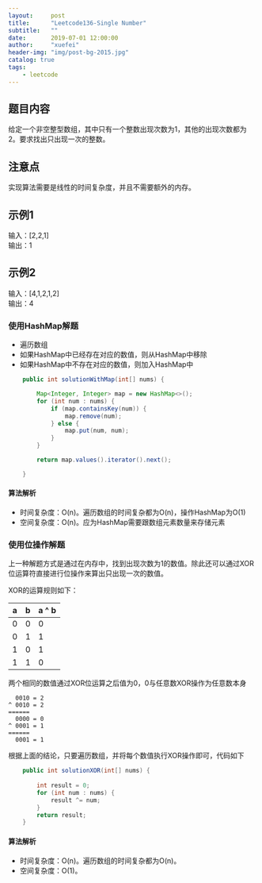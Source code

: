 ```yaml
---
layout:     post
title:      "Leetcode136-Single Number"
subtitle:   ""
date:       2019-07-01 12:00:00
author:     "xuefei"
header-img: "img/post-bg-2015.jpg"
catalog: true
tags:
    - leetcode
---
```


## 题目内容

给定一个非空整型数组，其中只有一个整数出现次数为1，其他的出现次数都为2。要求找出只出现一次的整数。

## 注意点
实现算法需要是线性的时间复杂度，并且不需要额外的内存。

## 示例1
输入：[2,2,1]  
输出：1

## 示例2
输入：[4,1,2,1,2]  
输出：4

### 使用HashMap解题
+ 遍历数组
+ 如果HashMap中已经存在对应的数值，则从HashMap中移除
+ 如果HashMap中不存在对应的数值，则加入HashMap中

```java
    public int solutionWithMap(int[] nums) {

        Map<Integer, Integer> map = new HashMap<>();
        for (int num : nums) {
            if (map.containsKey(num)) {
                map.remove(num);
            } else {
                map.put(num, num);
            }
        }

        return map.values().iterator().next();

    }
```
#### 算法解析
- 时间复杂度：O(n)。遍历数组的时间复杂都为O(n)，操作HashMap为O(1)
- 空间复杂度：O(n)。应为HashMap需要跟数组元素数量来存储元素

### 使用位操作解题

上一种解题方式是通过在内存中，找到出现次数为1的数值。除此还可以通过XOR位运算符直接进行位操作来算出只出现一次的数值。

XOR的运算规则如下：

|  a  |   b |  a ^ b |
|---|---|---|
|  0  |  0  |  0  |
|  0  |  1  |  1  |
|  1  |  0  |  1  |
|  1  |  1  |  0  |

两个相同的数值通过XOR位运算之后值为0，0与任意数XOR操作为任意数本身

      0010 = 2
    ^ 0010 = 2
    ======
      0000 = 0
    ^ 0001 = 1
    ======
      0001 = 1

根据上面的结论，只要遍历数组，并将每个数值执行XOR操作即可，代码如下

```java
    public int solutionXOR(int[] nums) {
        
        int result = 0;
        for (int num : nums) {
            result ^= num;
        }
        return result;
    }
```

#### 算法解析
- 时间复杂度：O(n)。遍历数组的时间复杂都为O(n)。
- 空间复杂度：O(1)。






